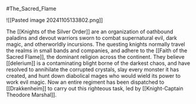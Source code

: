 #The_Sacred_Flame 

![[Pasted image 20241105133802.png]]

The [[Knights of the Silver Order]] are an organization of oathbound paladins and devout warriors sworn to combat supernatural evil, dark magic, and otherworldly incursions. The questing knights normally travel the realms in small bands and companies, and adhere to the [[Faith of the Sacred Flame]], the dominant religion across the continent. They believe [[delerium]] is a contaminating blight borne of the darkest chaos, and have resolved to annihilate the corrupted crystals, slay every monster it has created, and hunt down diabolical mages who would wield its power to work evil magic. Now an entire regiment has been dispatched to [[Drakkenheim]] to carry out this righteous task, led by [[Knight-Captain Theodore Marshal]].